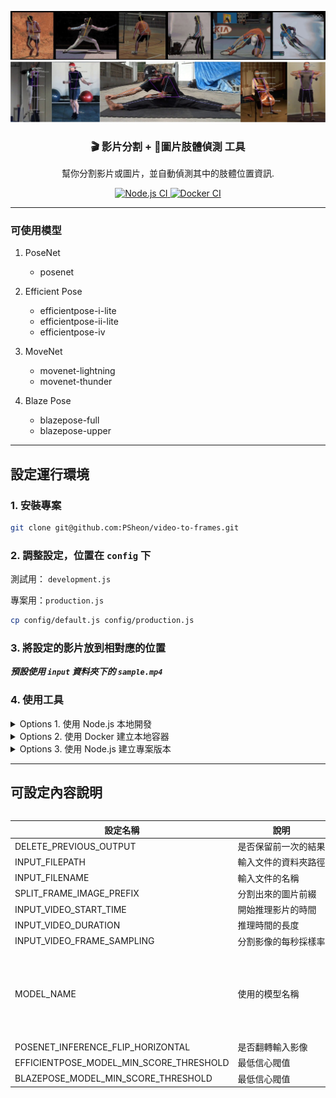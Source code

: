 <p align="center">
  <img src=".github/assets/EfficientPose.jpg" weight="100%" alt="efficient pose" />
  <img src=".github/assets/movenet.jpg" weight="100%" alt="move net" />
</p>
<h3 align="center">🎬 影片分割 + 🏃圖片肢體偵測 工具</h3>
<p align="center">幫你分割影片或圖片，並自動偵測其中的肢體位置資訊.</p>

<p align="center">
  <a href="https://github.com/PSheon/video-to-frames/actions/workflows/node.yml">
    <img alt="Node.js CI" src="https://github.com/PSheon/video-to-frames/actions/workflows/node.yml/badge.svg">
  </a>
  <a href="https://github.com/PSheon/video-to-frames/actions/workflows/doxker.yml">
    <img alt="Docker CI" src="https://github.com/PSheon/video-to-frames/actions/workflows/doxker.yml/badge.svg">
  </a>
</p>

---

### 可使用模型

1. PoseNet

   - posenet

2. Efficient Pose

   - efficientpose-i-lite
   - efficientpose-ii-lite
   - efficientpose-iv

3. MoveNet

   - movenet-lightning
   - movenet-thunder

4. Blaze Pose

   - blazepose-full
   - blazepose-upper

---

## 設定運行環境

### 1. 安裝專案

```bash
git clone git@github.com:PSheon/video-to-frames.git
```

### 2. 調整設定，位置在 `config` 下

測試用： `development.js`

專案用：`production.js`

```bash
cp config/default.js config/production.js
```

### 3. 將設定的影片放到相對應的位置

**_預設使用 `input` 資料夾下的 `sample.mp4`_**

### 4. 使用工具

<details>
  <summary>Options 1. 使用 Node.js 本地開發</summary>

安裝 Node.js 相依套件

```bash
npm install
```

開始開發

```bash
npm run dev
```

</details>
<details>
  <summary>Options 2. 使用 Docker 建立本地容器</summary>

建立本地容器與第一次建立容器

```bash
npm run docker:build && npm run docker:init
```

容器被建立後可直接執行

```bash
npm run docker:run
```

</details>
<details>
  <summary>Options 3. 使用 Node.js 建立專案版本</summary>

安裝相依套件並編譯 TS

```bash
npm install && npm run build
```

```bash
npm run start
```

</details>

---

## 可設定內容說明

<div markdown="block" style="overflow-x: scroll;white-space: nowrap;">

| 設定名稱                                | 說明                 | 型別    | 預設值                  | 規範                                                                                                                                                                                                     |
| --------------------------------------- | -------------------- | ------- | ----------------------- | -------------------------------------------------------------------------------------------------------------------------------------------------------------------------------------------------------- |
| DELETE_PREVIOUS_OUTPUT                  | 是否保留前一次的結果 | Boolean | `true`                  |                                                                                                                                                                                                          |
| INPUT_FILEPATH                          | 輸入文件的資料夾路徑 | String  | `input`                 |                                                                                                                                                                                                          |
| INPUT_FILENAME                          | 輸入文件的名稱       | String  | `sample.mp4`            | 文件必須是 圖片 或 影片 格式                                                                                                                                                                             |
| SPLIT_FRAME_IMAGE_PREFIX                | 分割出來的圖片前綴   | String  | `frame`                 |                                                                                                                                                                                                          |
| INPUT_VIDEO_START_TIME                  | 開始推理影片的時間   | String  | `0.0`                   | 只有在輸入文件是影片格式時生效                                                                                                                                                                           |
| INPUT_VIDEO_DURATION                    | 推理時間的長度       | String  | `30.0`                  | 只有在輸入文件是影片格式時生效                                                                                                                                                                           |
| INPUT_VIDEO_FRAME_SAMPLING              | 分割影像的每秒採樣率 | Number  | `10`                    | 只有在輸入文件是影片格式時生效                                                                                                                                                                           |
| MODEL_NAME                              | 使用的模型名稱       | String  | `efficientpose-ii-lite` | 可用模型："posenet" \|<br>"efficientpose-i-lite" \|<br>"efficientpose-ii-lite" \|<br>"efficientpose-iv" \|<br>"movenet-lightning" \|<br>"movenet-thunder" \|<br>"blazepose-full" \|<br>"blazepose-upper" |
| POSENET_INFERENCE_FLIP_HORIZONTAL       | 是否翻轉輸入影像     | Boolean | `false`                 | 只有在模型是"posenet"時生效                                                                                                                                                                              |
| EFFICIENTPOSE_MODEL_MIN_SCORE_THRESHOLD | 最低信心閥值         | Number  | `0.45`                  | 只有在模型是"efficientpose"時生效                                                                                                                                                                        |
| BLAZEPOSE_MODEL_MIN_SCORE_THRESHOLD     | 最低信心閥值         | Number  | `0.3`                   | 只有在模型是"blazepose"時生效                                                                                                                                                                            |

</div>
